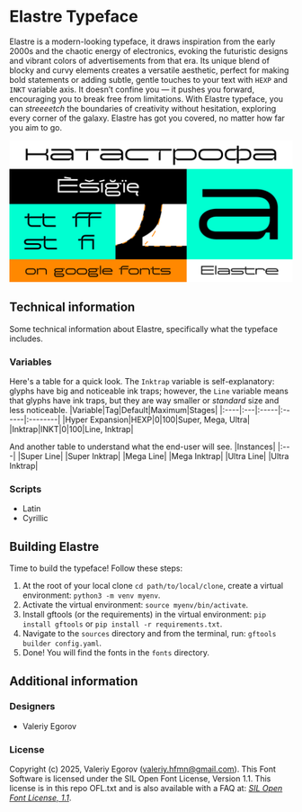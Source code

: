 # Elastre Typeface
Elastre is a modern-looking typeface, it draws inspiration from the early 2000s and the chaotic energy of electronics, evoking the futuristic designs and vibrant colors of advertisements from that era. Its unique blend of blocky and curvy elements creates a versatile aesthetic, perfect for making bold statements or adding subtle, gentle touches to your text with `HEXP` and `INKT` variable axis. It doesn’t confine you — it pushes you forward, encouraging you to break free from limitations. With Elastre typeface, you can *streeeetch* the boundaries of creativity without hesitation, exploring every corner of the galaxy. Elastre has got you covered, no matter how far you aim to go.

![Showcase.](documentation/Elastre-01.png "Elastre")

## Technical information
Some technical information about Elastre, specifically what the typeface includes. 

### Variables
Here's a table for a quick look. The `Inktrap` variable is self-explanatory: glyphs have big and noticeable ink traps; however, the `Line` variable means that glyphs have ink traps, but they are way smaller or *standard* size and less noticeable.
|Variable|Tag|Default|Maximum|Stages|
|:----|:---|:-----|:------|:--------|
|Hyper Expansion|HEXP|0|100|Super, Mega, Ultra|
|Inktrap|INKT|0|100|Line, Inktrap|

And another table to understand what the end-user will see.
|Instances|
|:---|
|Super Line|
|Super Inktrap|
|Mega Line|
|Mega Inktrap|
|Ultra Line|
|Ultra Inktrap|


### Scripts
* Latin
* Cyrillic

## Building Elastre
Time to build the typeface! Follow these steps:
1. At the root of your local clone `cd path/to/local/clone`, create a virtual environment: `python3 -m venv myenv`.
2. Activate the virtual environment: `source myenv/bin/activate`.
3. Install gftools (or the requirements) in the virtual environment: `pip install gftools` or `pip install -r requirements.txt`.
4. Navigate to the `sources` directory and from the terminal, run: `gftools builder config.yaml`.
5. Done! You will find the fonts in the `fonts` directory.

## Additional information
### Designers
* Valeriy Egorov

### License
Copyright (c) 2025, Valeriy Egorov (valeriy.hfmn@gmail.com).
This Font Software is licensed under the SIL Open Font License, Version 1.1. This license is in this repo OFL.txt and is also available with a FAQ at: [*SIL Open Font License, 1.1*](http://scripts.sil.org/OFL).

